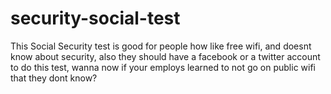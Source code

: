 # security-social-test
This Social Security test is good for people how like free wifi, and doesnt know about security, also they should have a facebook or a twitter account to do this test, wanna now if your employs learned to not go on public wifi that they dont know?
